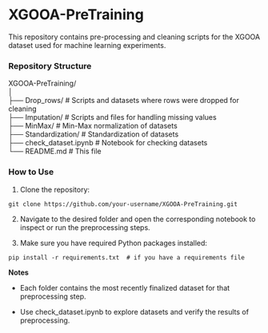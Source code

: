 # XGOOA-PreTraining
This repository contains pre-processing and cleaning scripts for the XGOOA dataset used for machine learning experiments.


  
### Repository Structure
XGOOA-PreTraining/  
│  
├── Drop_rows/           # Scripts and datasets where rows were dropped for cleaning  
├── Imputation/          # Scripts and files for handling missing values  
├── MinMax/              # Min-Max normalization of datasets  
├── Standardization/     # Standardization of datasets  
├── check_dataset.ipynb  # Notebook for checking datasets  
└── README.md            # This file  


  
### How to Use

1. Clone the repository:

```
git clone https://github.com/your-username/XGOOA-PreTraining.git
```

2. Navigate to the desired folder and open the corresponding notebook to inspect or run the preprocessing steps.


3. Make sure you have required Python packages installed:

```
pip install -r requirements.txt  # if you have a requirements file
```
  
**Notes**

* Each folder contains the most recently finalized dataset for that preprocessing step.

* Use check_dataset.ipynb to explore datasets and verify the results of preprocessing.
